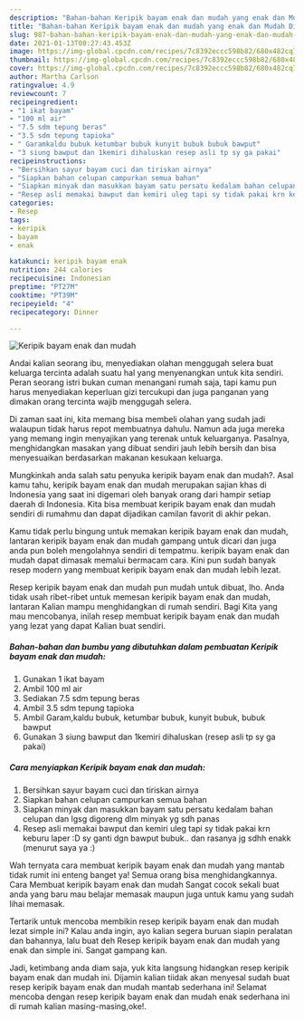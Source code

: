 ```yaml
---
description: "Bahan-bahan Keripik bayam enak dan mudah yang enak dan Mudah Dibuat"
title: "Bahan-bahan Keripik bayam enak dan mudah yang enak dan Mudah Dibuat"
slug: 987-bahan-bahan-keripik-bayam-enak-dan-mudah-yang-enak-dan-mudah-dibuat
date: 2021-01-13T00:27:43.453Z
image: https://img-global.cpcdn.com/recipes/7c8392eccc598b82/680x482cq70/keripik-bayam-enak-dan-mudah-foto-resep-utama.jpg
thumbnail: https://img-global.cpcdn.com/recipes/7c8392eccc598b82/680x482cq70/keripik-bayam-enak-dan-mudah-foto-resep-utama.jpg
cover: https://img-global.cpcdn.com/recipes/7c8392eccc598b82/680x482cq70/keripik-bayam-enak-dan-mudah-foto-resep-utama.jpg
author: Martha Carlson
ratingvalue: 4.9
reviewcount: 7
recipeingredient:
- "1 ikat bayam"
- "100 ml air"
- "7.5 sdm tepung beras"
- "3.5 sdm tepung tapioka"
- " Garamkaldu bubuk ketumbar bubuk kunyit bubuk bubuk bawput"
- "3 siung bawput dan 1kemiri dihaluskan resep asli tp sy ga pakai"
recipeinstructions:
- "Bersihkan sayur bayam cuci dan tiriskan airnya"
- "Siapkan bahan celupan campurkan semua bahan"
- "Siapkan minyak dan masukkan bayam satu persatu kedalam bahan celupan dan lgsg digoreng dlm minyak yg sdh panas"
- "Resep asli memakai bawput dan kemiri uleg tapi sy tidak pakai krn keburu laper :D sy ganti dgn bawput bubuk.. dan rasanya jg sdhh enakk (menurut saya ya :)"
categories:
- Resep
tags:
- keripik
- bayam
- enak

katakunci: keripik bayam enak 
nutrition: 244 calories
recipecuisine: Indonesian
preptime: "PT27M"
cooktime: "PT39M"
recipeyield: "4"
recipecategory: Dinner

---
```



![Keripik bayam enak dan mudah](https://img-global.cpcdn.com/recipes/7c8392eccc598b82/680x482cq70/keripik-bayam-enak-dan-mudah-foto-resep-utama.jpg)

Andai kalian seorang ibu, menyediakan olahan menggugah selera buat keluarga tercinta adalah suatu hal yang menyenangkan untuk kita sendiri. Peran seorang istri bukan cuman menangani rumah saja, tapi kamu pun harus menyediakan keperluan gizi tercukupi dan juga panganan yang dimakan orang tercinta wajib menggugah selera.

Di zaman  saat ini, kita memang bisa membeli olahan yang sudah jadi walaupun tidak harus repot membuatnya dahulu. Namun ada juga mereka yang memang ingin menyajikan yang terenak untuk keluarganya. Pasalnya, menghidangkan masakan yang dibuat sendiri jauh lebih bersih dan bisa menyesuaikan berdasarkan makanan kesukaan keluarga. 



Mungkinkah anda salah satu penyuka keripik bayam enak dan mudah?. Asal kamu tahu, keripik bayam enak dan mudah merupakan sajian khas di Indonesia yang saat ini digemari oleh banyak orang dari hampir setiap daerah di Indonesia. Kita bisa membuat keripik bayam enak dan mudah sendiri di rumahmu dan dapat dijadikan camilan favorit di akhir pekan.

Kamu tidak perlu bingung untuk memakan keripik bayam enak dan mudah, lantaran keripik bayam enak dan mudah gampang untuk dicari dan juga anda pun boleh mengolahnya sendiri di tempatmu. keripik bayam enak dan mudah dapat dimasak memalui bermacam cara. Kini pun sudah banyak resep modern yang membuat keripik bayam enak dan mudah lebih lezat.

Resep keripik bayam enak dan mudah pun mudah untuk dibuat, lho. Anda tidak usah ribet-ribet untuk memesan keripik bayam enak dan mudah, lantaran Kalian mampu menghidangkan di rumah sendiri. Bagi Kita yang mau mencobanya, inilah resep membuat keripik bayam enak dan mudah yang lezat yang dapat Kalian buat sendiri.

<!--inarticleads1-->

##### Bahan-bahan dan bumbu yang dibutuhkan dalam pembuatan Keripik bayam enak dan mudah:

1. Gunakan 1 ikat bayam
1. Ambil 100 ml air
1. Sediakan 7.5 sdm tepung beras
1. Ambil 3.5 sdm tepung tapioka
1. Ambil  Garam,kaldu bubuk, ketumbar bubuk, kunyit bubuk, bubuk bawput
1. Gunakan 3 siung bawput dan 1kemiri dihaluskan (resep asli tp sy ga pakai)




<!--inarticleads2-->

##### Cara menyiapkan Keripik bayam enak dan mudah:

1. Bersihkan sayur bayam cuci dan tiriskan airnya
1. Siapkan bahan celupan campurkan semua bahan
1. Siapkan minyak dan masukkan bayam satu persatu kedalam bahan celupan dan lgsg digoreng dlm minyak yg sdh panas
1. Resep asli memakai bawput dan kemiri uleg tapi sy tidak pakai krn keburu laper :D sy ganti dgn bawput bubuk.. dan rasanya jg sdhh enakk (menurut saya ya :)




Wah ternyata cara membuat keripik bayam enak dan mudah yang mantab tidak rumit ini enteng banget ya! Semua orang bisa menghidangkannya. Cara Membuat keripik bayam enak dan mudah Sangat cocok sekali buat anda yang baru mau belajar memasak maupun juga untuk kamu yang sudah lihai memasak.

Tertarik untuk mencoba membikin resep keripik bayam enak dan mudah lezat simple ini? Kalau anda ingin, ayo kalian segera buruan siapin peralatan dan bahannya, lalu buat deh Resep keripik bayam enak dan mudah yang enak dan simple ini. Sangat gampang kan. 

Jadi, ketimbang anda diam saja, yuk kita langsung hidangkan resep keripik bayam enak dan mudah ini. Dijamin kalian tiidak akan menyesal sudah buat resep keripik bayam enak dan mudah mantab sederhana ini! Selamat mencoba dengan resep keripik bayam enak dan mudah enak sederhana ini di rumah kalian masing-masing,oke!.

